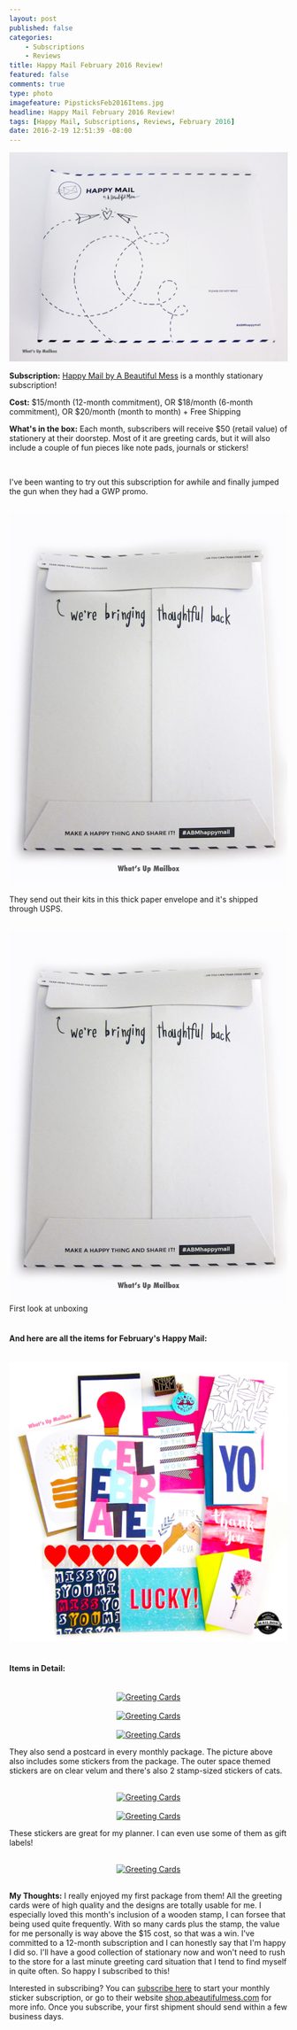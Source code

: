```yaml
---
layout: post
published: false
categories: 
    - Subscriptions
    - Reviews
title: Happy Mail February 2016 Review!
featured: false
comments: true
type: photo
imagefeature: PipsticksFeb2016Items.jpg
headline: Happy Mail February 2016 Review!
tags: [Happy Mail, Subscriptions, Reviews, February 2016]
date: 2016-2-19 12:51:39 -08:00
---
```


<center><a href="http://shop.abeautifulmess.com/happy-mail" target="_blank">
<img src="/images/HappyMailFeb2016Package.jpg" border="0" style="border:none;max-width:100%;" alt="Happy Mail!" />
</a></center>

<p><b>Subscription:</b> <a href="http://shop.abeautifulmess.com/happy-mail" target="_blank">Happy Mail by A Beautiful Mess</a> is a monthly stationary subscription!</p>
<p><b>Cost:</b> $15/month (12-month commitment), OR $18/month (6-month commitment), OR $20/month (month to month) + Free Shipping</p>
<p><b>What's in the box:</b> Each month, subscribers will receive $50 (retail value) of stationery at their doorstep. Most of it are greeting cards, but it will also include a couple of fun pieces like note pads, journals or stickers!</p>
<br>

<p>I've been wanting to try out this subscription for awhile and finally jumped the gun when they had a GWP promo.</p>

<br>

<center><a href="http://shop.abeautifulmess.com/happy-mail" target="_blank">
<img src="/images/HappyMailFeb2016Package2.jpg" border="0" style="border:none;max-width:100%;" alt="Happy Mail!" />
</a></center>

<p>They send out their kits in this thick paper envelope and it's shipped through USPS.</p>

<br>

<center><a href="http://shop.abeautifulmess.com/happy-mail" target="_blank">
<img src="/images/HappyMailFeb2016Package2.jpg" border="0" style="border:none;max-width:100%;" alt="Happy Mail!" />
</a></center>
<figcaption>First look at unboxing</figcaption>

<br>

<H4>And here are all the items for February's Happy Mail:</H4>

<br>

<center><a href="http://shop.abeautifulmess.com/happy-mail" target="_blank">
<img src="/images/HappyMailFeb2016Items.jpg" border="0" style="border:none;max-width:100%;" alt="Happy Mail February 2016 Items!" />
</a></center>

<br>

<H4> Items in Detail:</H4>

<br>

<center><a href="http://shop.abeautifulmess.com/happy-mail" target="_blank">
<img src="/images/HappyMailFeb2016Cards.jpg" border="0" style="border:none;max-width:100%;" alt="Greeting Cards" />
</a></center>

<br>

<center><a href="http://shop.abeautifulmess.com/happy-mail" target="_blank">
<img src="/images/HappyMailFeb2016Cards.jpg" border="0" style="border:none;max-width:100%;" alt="Greeting Cards" />
</a></center>

<br>

<center><a href="http://shop.abeautifulmess.com/happy-mail" target="_blank">
<img src="/images/HappyMailFeb2016Cards.jpg" border="0" style="border:none;max-width:100%;" alt="Greeting Cards" />
</a></center>

<p>They also send a postcard in every monthly package. The picture above also includes some stickers from the package. The outer space themed stickers are on clear velum and there's also 2 stamp-sized stickers of cats.</p>

<br>

<center><a href="http://shop.abeautifulmess.com/happy-mail" target="_blank">
<img src="/images/HappyMailFeb2016Cards.jpg" border="0" style="border:none;max-width:100%;" alt="Greeting Cards" />
</a></center>

<br>

<center><a href="http://shop.abeautifulmess.com/happy-mail" target="_blank">
<img src="/images/HappyMailFeb2016Cards.jpg" border="0" style="border:none;max-width:100%;" alt="Greeting Cards" />
</a></center>

<p>These stickers are great for my planner. I can even use some of them as gift labels!</p>

<br>

<center><a href="http://shop.abeautifulmess.com/happy-mail" target="_blank">
<img src="/images/HappyMailFeb2016Cards.jpg" border="0" style="border:none;max-width:100%;" alt="Greeting Cards" />
</a></center>

<br>

<p><i class="icon-exclamation-sign"></i><b> My Thoughts:</b> I really enjoyed my first package from them! All the greeting cards were of high quality and the designs are totally usable for me. I especially loved this month's inclusion of a wooden stamp, I can forsee that being used quite frequently. With so many cards plus the stamp, the value for me personally is way above the $15 cost, so that was a win. I've committed to a 12-month subscription and I can honestly say that I'm happy I did so. I'll have a good collection of stationary now and won't need to rush to the store for a last minute greeting card situation that I tend to find myself in quite often. So happy I subscribed to this!</p>

<p>Interested in subscribing? You can <a href="http://shop.abeautifulmess.com/happy-mail" target="_blank">subscribe here</a> to start your monthly sticker subscription, or go to their website <a href="http://shop.abeautifulmess.com/happy-mail" target="_blank">shop.abeautifulmess.com</a> for more info. Once you subscribe, your first shipment should send within a few business days.</p>
